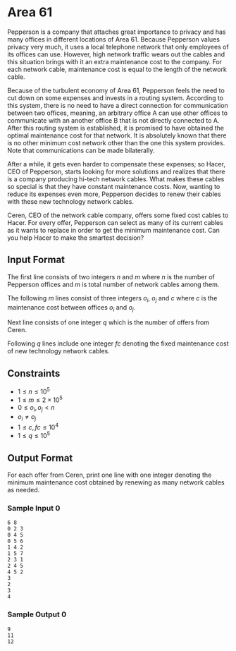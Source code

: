 # Area 61

Pepperson is a company that attaches great importance to privacy and has many offices in different locations of Area 61. Because Pepperson values ​​privacy very much, it uses a local telephone network that only employees of its offices can use. However, high network traffic wears out the cables and this situation brings with it an extra maintenance cost to the company. For each network cable, maintenance cost is equal to the length of the network cable.

Because of the turbulent economy of Area 61, Pepperson feels the need to cut down on some expenses and invests in a routing system. According to this system, there is no need to have a direct connection for communication between two offices, meaning, an arbitrary office A can use other offices to communicate with an another office B that is not directly connected to A. After this routing system is established, it is promised to have obtained the optimal maintenance cost for that network. It is absolutely known that there is no other minimum cost network other than the one this system provides. Note that communications can be made bilaterally.

After a while, it gets even harder to compensate these expenses; so Hacer, CEO of Pepperson, starts looking for more solutions and realizes that there is a company producing hi-tech network cables. What makes these cables so special is that they have constant maintenance costs. Now, wanting to reduce its expenses even more, Pepperson decides to renew their cables with these new technology network cables.

Ceren, CEO of the network cable company, offers some fixed cost cables to Hacer. For every offer, Pepperson can select as many of its current cables as it wants to replace in order to get the minimum maintenance cost. Can you help Hacer to make the smartest decision?

## Input Format

The first line consists of two integers $n$ and $m$ where $n$ is the number of Pepperson offices and $m$ is total number of network cables among them.

The following $m$ lines consist of three integers $o_i$, $o_j$ and $c$ where $c$ is the maintenance cost between offices $o_i$ and $o_j$.

Next line consists of one integer $q$ which is the number of offers from Ceren.

Following $q$ lines include one integer $fc$ denoting the fixed maintenance cost of new technology network cables.

## Constraints

- $1 \leq n \leq 10^{5}$
- $1 \leq m \leq 2\times10^{5}$
- $0 \leq o_i, o_j \lt n$
- $o_i \neq o_j$
- $1 \leq c, fc \leq 10^{4}$
- $1 \leq q \leq 10^{5}$

## Output Format

For each offer from Ceren, print one line with one integer denoting the minimum maintenance cost obtained by renewing as many network cables as needed.

### Sample Input 0

```
6 8
0 2 3
0 4 5
0 5 6
1 4 2
1 5 7
2 3 1
2 4 5
4 5 2
3
2
3
4
```

### Sample Output 0

```
9
11
12
```